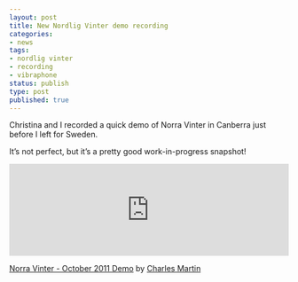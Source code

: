```yaml
---
layout: post
title: New Nordlig Vinter demo recording
categories:
- news
tags:
- nordlig vinter
- recording
- vibraphone
status: publish
type: post
published: true
---
```


Christina and I recorded a quick demo of Norra Vinter in Canberra just before I left for Sweden.

It’s not perfect, but it’s a pretty good work-in-progress snapshot!

<iframe width="100%" height="166" scrolling="no" frameborder="no" allow="autoplay" src="https://w.soundcloud.com/player/?url=https%3A//api.soundcloud.com/tracks/24947061&color=%23ff5500&auto_play=false&hide_related=false&show_comments=true&show_user=true&show_reposts=false&show_teaser=true"></iframe>

[Norra Vinter - October 2011 Demo](https://soundcloud.com/charlesmartin/nv-even-the-trees-are-frozen) by [Charles Martin](http://soundcloud.com/charlesmartin)
